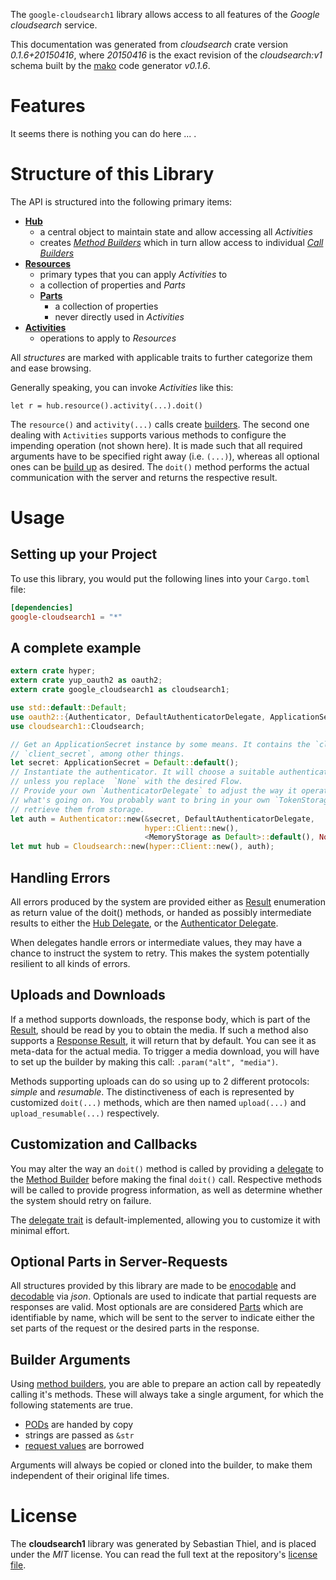 <!---
DO NOT EDIT !
This file was generated automatically from 'src/mako/api/README.md.mako'
DO NOT EDIT !
-->
The `google-cloudsearch1` library allows access to all features of the *Google cloudsearch* service.

This documentation was generated from *cloudsearch* crate version *0.1.6+20150416*, where *20150416* is the exact revision of the *cloudsearch:v1* schema built by the [mako](http://www.makotemplates.org/) code generator *v0.1.6*.
# Features

It seems there is nothing you can do here ... .





# Structure of this Library

The API is structured into the following primary items:

* **[Hub](http://byron.github.io/google-apis-rs/google_cloudsearch1/struct.Cloudsearch.html)**
    * a central object to maintain state and allow accessing all *Activities*
    * creates [*Method Builders*](http://byron.github.io/google-apis-rs/google_cloudsearch1/trait.MethodsBuilder.html) which in turn
      allow access to individual [*Call Builders*](http://byron.github.io/google-apis-rs/google_cloudsearch1/trait.CallBuilder.html)
* **[Resources](http://byron.github.io/google-apis-rs/google_cloudsearch1/trait.Resource.html)**
    * primary types that you can apply *Activities* to
    * a collection of properties and *Parts*
    * **[Parts](http://byron.github.io/google-apis-rs/google_cloudsearch1/trait.Part.html)**
        * a collection of properties
        * never directly used in *Activities*
* **[Activities](http://byron.github.io/google-apis-rs/google_cloudsearch1/trait.CallBuilder.html)**
    * operations to apply to *Resources*

All *structures* are marked with applicable traits to further categorize them and ease browsing.

Generally speaking, you can invoke *Activities* like this:

```Rust,ignore
let r = hub.resource().activity(...).doit()
```


The `resource()` and `activity(...)` calls create [builders][builder-pattern]. The second one dealing with `Activities` 
supports various methods to configure the impending operation (not shown here). It is made such that all required arguments have to be 
specified right away (i.e. `(...)`), whereas all optional ones can be [build up][builder-pattern] as desired.
The `doit()` method performs the actual communication with the server and returns the respective result.

# Usage

## Setting up your Project

To use this library, you would put the following lines into your `Cargo.toml` file:

```toml
[dependencies]
google-cloudsearch1 = "*"
```

## A complete example

```Rust
extern crate hyper;
extern crate yup_oauth2 as oauth2;
extern crate google_cloudsearch1 as cloudsearch1;

use std::default::Default;
use oauth2::{Authenticator, DefaultAuthenticatorDelegate, ApplicationSecret, MemoryStorage};
use cloudsearch1::Cloudsearch;

// Get an ApplicationSecret instance by some means. It contains the `client_id` and 
// `client_secret`, among other things.
let secret: ApplicationSecret = Default::default();
// Instantiate the authenticator. It will choose a suitable authentication flow for you, 
// unless you replace  `None` with the desired Flow.
// Provide your own `AuthenticatorDelegate` to adjust the way it operates and get feedback about 
// what's going on. You probably want to bring in your own `TokenStorage` to persist tokens and
// retrieve them from storage.
let auth = Authenticator::new(&secret, DefaultAuthenticatorDelegate,
                              hyper::Client::new(),
                              <MemoryStorage as Default>::default(), None);
let mut hub = Cloudsearch::new(hyper::Client::new(), auth);

```

## Handling Errors

All errors produced by the system are provided either as [Result](http://byron.github.io/google-apis-rs/google_cloudsearch1/enum.Result.html) enumeration as return value of 
the doit() methods, or handed as possibly intermediate results to either the 
[Hub Delegate](http://byron.github.io/google-apis-rs/google_cloudsearch1/trait.Delegate.html), or the [Authenticator Delegate](http://byron.github.io/google-apis-rs/google_cloudsearch1/../yup-oauth2/trait.AuthenticatorDelegate.html).

When delegates handle errors or intermediate values, they may have a chance to instruct the system to retry. This 
makes the system potentially resilient to all kinds of errors.

## Uploads and Downloads
If a method supports downloads, the response body, which is part of the [Result](http://byron.github.io/google-apis-rs/google_cloudsearch1/enum.Result.html), should be
read by you to obtain the media.
If such a method also supports a [Response Result](http://byron.github.io/google-apis-rs/google_cloudsearch1/trait.ResponseResult.html), it will return that by default.
You can see it as meta-data for the actual media. To trigger a media download, you will have to set up the builder by making
this call: `.param("alt", "media")`.

Methods supporting uploads can do so using up to 2 different protocols: 
*simple* and *resumable*. The distinctiveness of each is represented by customized 
`doit(...)` methods, which are then named `upload(...)` and `upload_resumable(...)` respectively.

## Customization and Callbacks

You may alter the way an `doit()` method is called by providing a [delegate](http://byron.github.io/google-apis-rs/google_cloudsearch1/trait.Delegate.html) to the 
[Method Builder](http://byron.github.io/google-apis-rs/google_cloudsearch1/trait.CallBuilder.html) before making the final `doit()` call. 
Respective methods will be called to provide progress information, as well as determine whether the system should 
retry on failure.

The [delegate trait](http://byron.github.io/google-apis-rs/google_cloudsearch1/trait.Delegate.html) is default-implemented, allowing you to customize it with minimal effort.

## Optional Parts in Server-Requests

All structures provided by this library are made to be [enocodable](http://byron.github.io/google-apis-rs/google_cloudsearch1/trait.RequestValue.html) and 
[decodable](http://byron.github.io/google-apis-rs/google_cloudsearch1/trait.ResponseResult.html) via *json*. Optionals are used to indicate that partial requests are responses 
are valid.
Most optionals are are considered [Parts](http://byron.github.io/google-apis-rs/google_cloudsearch1/trait.Part.html) which are identifiable by name, which will be sent to 
the server to indicate either the set parts of the request or the desired parts in the response.

## Builder Arguments

Using [method builders](http://byron.github.io/google-apis-rs/google_cloudsearch1/trait.CallBuilder.html), you are able to prepare an action call by repeatedly calling it's methods.
These will always take a single argument, for which the following statements are true.

* [PODs][wiki-pod] are handed by copy
* strings are passed as `&str`
* [request values](http://byron.github.io/google-apis-rs/google_cloudsearch1/trait.RequestValue.html) are borrowed

Arguments will always be copied or cloned into the builder, to make them independent of their original life times.

[wiki-pod]: http://en.wikipedia.org/wiki/Plain_old_data_structure
[builder-pattern]: http://en.wikipedia.org/wiki/Builder_pattern
[google-go-api]: https://github.com/google/google-api-go-client

# License
The **cloudsearch1** library was generated by Sebastian Thiel, and is placed 
under the *MIT* license.
You can read the full text at the repository's [license file][repo-license].

[repo-license]: https://github.com/Byron/google-apis-rs/LICENSE.md
